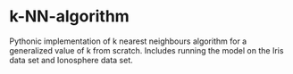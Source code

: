 # k-NN-algorithm
Pythonic implementation of k nearest neighbours algorithm for a generalized value of k from scratch. Includes running the model on the Iris data set and Ionosphere data set.
